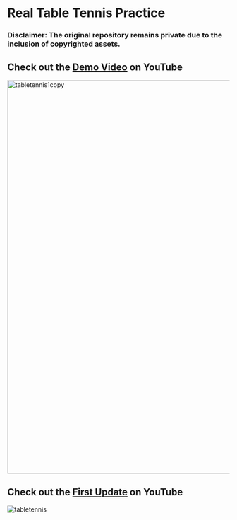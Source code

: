 # Real Table Tennis Practice

### Disclaimer: The original repository remains private due to the inclusion of copyrighted assets.

## Check out the [Demo Video](https://www.youtube.com/watch?v=xYIOw1CK1-M&t=3s) on YouTube
<img width="890" alt="tabletennis1copy" src="https://github.com/GabrielM33/Real-Table-Tennis-Public/assets/123421871/d92f7741-26a7-473e-9a92-e5acfc04147f">


## Check out the [First Update](https://www.youtube.com/watch?v=tR2fXRLb2P8) on YouTube
![tabletennis](https://github.com/GabrielM33/Real-Table-Tennis-Practice/assets/123421871/d9915509-8a27-4143-8129-f13580cb22c7)
